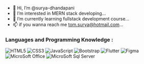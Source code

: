 - 👋 Hi, I’m @surya-dhandapani
- 👀 I’m interested in MERN stack developing...
- 🌱 I’m currently learning fullstack development course...
- 📫 if you wanna reach me tom.surya@hotmail.com...

<!---
surya-dhandapani/surya-dhandapani is a ✨ special ✨ repository because its `README.md` (this file) appears on your GitHub profile.
You can click the Preview link to take a look at your changes.
---><h3>Languages and Programming Knowledge :</h3>
<p style="Align:center">
<img src="https://github.com/surya-dhandapani/surya-dhandapani/assets/137371824/a8671024-b55d-4b55-b907-aabbd386f155" alt="HTML5" />
  <img src="https://github.com/surya-dhandapani/surya-dhandapani/assets/137371824/f9e3fc48-e046-4f5d-845a-cbc5edc105e9" alt="CSS3" />
<img src="https://github.com/surya-dhandapani/surya-dhandapani/assets/137371824/1e392e9d-3588-4201-a64b-1c94b5c4c29c" alt="JavaScript" />
  <img src="https://github.com/surya-dhandapani/surya-dhandapani/assets/137371824/cb64063a-e4e5-4b36-b21a-e18f9d631131" alt="Bootstrap" />
<img src="https://github.com/surya-dhandapani/surya-dhandapani/assets/137371824/fce18b5d-c815-431c-a515-8990361f6877" alt="Flutter" />
  <img src="https://github.com/surya-dhandapani/surya-dhandapani/assets/137371824/ab7dbaf6-91a0-402a-a973-5481ceb3d5fa" alt="Figma" />
<img src="https://github.com/surya-dhandapani/surya-dhandapani/assets/137371824/904faf78-8f85-4fd8-8501-a20b6f3874b9" alt="MicroSoft Office" />
<img src="https://github.com/surya-dhandapani/surya-dhandapani/assets/137371824/edba1f05-d7c0-4d53-9e63-ea9d356c91cf" alt="MicroSoft Sql Server" />
</p>

